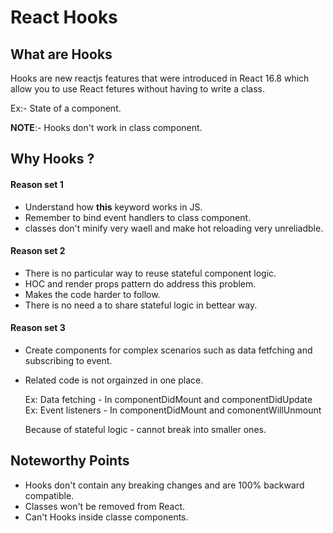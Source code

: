 # React Hooks

## What are Hooks

Hooks are new reactjs features that were introduced in React 16.8 which allow you to use React fetures without having to write a class.

Ex:- State of a component.

**NOTE**:- Hooks don't work in class component.

## Why Hooks ?

#### **Reason set 1**

-   Understand how **this** keyword works in JS.
-   Remember to bind event handlers to class component.
-   classes don't minify very waell and make hot reloading very unreliadble.

#### **Reason set 2**

-   There is no particular way to reuse stateful component logic.
-   HOC and render props pattern do address this problem.
-   Makes the code harder to follow.
-   There is no need a to share stateful logic in bettear way.

#### **Reason set 3**

-   Create components for complex scenarios such as data fetfching and subscribing to event.
-   Related code is not orgainzed in one place.

    Ex: Data fetching - In componentDidMount and componentDidUpdate
    Ex: Event listeners - In componentDidMount and comonentWillUnmount

    Because of stateful logic - cannot break into smaller ones.

## Noteworthy Points

-   Hooks don't contain any breaking changes and are 100% backward compatible.
-   Classes won't be removed from React.
-   Can't Hooks inside classe components.

